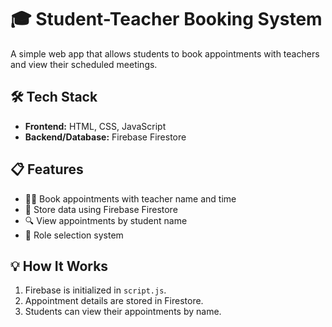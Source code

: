 # 🎓 Student-Teacher Booking System

A simple web app that allows students to book appointments with teachers and view their scheduled meetings.

## 🛠️ Tech Stack

- **Frontend:** HTML, CSS, JavaScript  
- **Backend/Database:** Firebase Firestore  
 

## 📋 Features

- 🧑‍🎓 Book appointments with teacher name and time
- 📅 Store data using Firebase Firestore
- 🔍 View appointments by student name
- 🧠 Role selection system

## 💡 How It Works

1. Firebase is initialized in `script.js`.
2. Appointment details are stored in Firestore.
3. Students can view their appointments by name.
